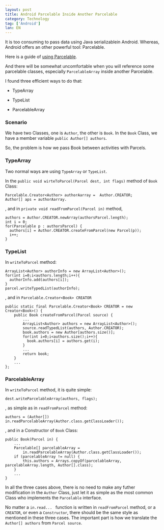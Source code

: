 ```yaml
---
layout: post
title: Android Parcelable Inside Another Parcelable
category: Technology
tag: ['Android']
lan: EN
---
```


It is too consuming to pass data using Java serializablein Android. Whereas, Android offers an other powerful tool: Parcelable.

<!--preview-->

Here is a guide of [using Parcelable](http://shri.blog.kraya.co.uk/2010/04/26/android-parcel-data-to-pass-between-activities-using-parcelable-classes/).

And there will be somewhat uncomfortable when you will reference some parcelable classes, especially `ParcelableArray` inside another Parcelable.

I found three efficient ways to do that:

* TypeArray

* TypeList

* ParcelableArray

### Scenario

We have two Classes, one is `Author`, the other is `Book`.
In the `Book` Class, we have a member variable `public Author[] authors`.

So, the problem is how we pass Book between activities with Parcels.

### TypeArray

Two normal ways are using `TypeArray` or `TypeList`.

In the `public void wirteToParcel(Parcel dest, int flags)` method of `Book` Class:

    Parcelable.Creator<Author> authorAarray =  Author.CREATOR;
    Author[] aps = authorAarray.

, and in `private void readFromParcel(Parcel in)` method,

    authors = Author.CREATOR.newArray(authorsParcel.length);
    int i = 0;
    for(Parcelable p : authorsParcel) {
      authors[i] = Author.CREATOR.createFromParcel(new Parcel(p));
      i++;
    }

### TypeList

In `writeToParcel` method:

    ArrayList<Author> authorInfo = new ArrayList<Author>();
    for(int i=0;i<authors.length;i++){
      authorInfo.add(authors[i]);
    }
    parcel.writeTypedList(authorInfo);  

, and in `Parcelable.Creator<Book> CREATOR`

    public static final Parcelable.Creator<Book> CREATOR = new Creator<Book>() {  
        public Book createFromParcel(Parcel source) {  
            ...
            ArrayList<Author> authors = new ArrayList<Author>();
            source.readTypedList(authors, Author.CREATOR);
            book.authors = new Author[authors.size()];
            for(int i=0;i<authors.size();i++){
              book.authors[i] = authors.get(i);
            }
            ...
            return book;  
        }  
        ...
    }; 

### ParcelableArray

In `writeToParcel` method, it is quite simple:

    dest.writeParcelableArray(authors, flags);

, as simple as in `readFromParcel` method:

    authors = (Author[]) in.readParcelableArray(Author.class.getClassLoader());

, and in a Constructor of `Book` Class:
  
    public Book(Parcel in) { 
        ...
        Parcelable[] parcelableArray = 
            in.readParcelableArray(Author.class.getClassLoader());
        if (parcelableArray != null) {
            this.authors = Arrays.copyOf(parcelableArray, parcelableArray.length, Author[].class);
        }
        ...
    }

In all the three cases above, there is no need to make any futher modification in the `Author` Class, just let it as simple as the most common Class who implements the `Parcelable` interface.

No matter a `in.read... ` function is written in `readFromParcel` method, or a `CREATOR`, or even a `Constructor`, there should be the same style as mentioned in these three cases. The important part is how we translate the `Author[] authors` from `Parcel source`.
